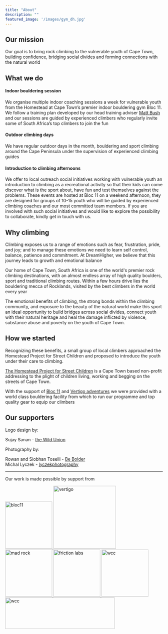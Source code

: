 ```yaml
---
title: "About"
description: ""
featured_image: '/images/gym_dh.jpg'
---
```


## Our mission

Our goal is to bring rock climbing to the vulnerable youth of Cape
Town, building confidence, bridging social divides and forming connections with the natural world

## What we do

#### Indoor bouldering session
We organise multiple indoor coaching sessions a week for vulnerable youth from the Homestead at Cape Town’s premier indoor bouldering gym Bloc 11. We follow a training plan developed by our head training adviser [Matt Bush](https://www.instagram.com/mattclimber/) and our sessions are guided by experienced climbers who regularly invite some of South Africa’s top climbers to join the fun  

#### Outdoor climbing days
We have regular outdoor days in the month, bouldering and sport climbing around the Cape Peninsula under the supervision of experienced climbing guides  

#### Introduction to climbing afternoons
We offer to local outreach social initiatives working with vulnerable youth an introduction to climbing as a recreational activity so that their kids can come discover what is the sport about, have fun and test themselves against the problems. These events are hosted at Bloc 11 on a weekend afternoon, they are designed for groups of 10-15 youth who will be guided by experienced climbing coaches and our most committed team members. 
If you are involved with such social initiatives and would like to explore the possibility to collaborate, kindly get in touch with us.

## Why climbing  

Climbing exposes us to a range of emotions such as fear, frustration, pride, and joy; and to manage these emotions we need to learn self control, balance, patience and commitment. At DreamHigher, we believe that this journey leads to growth and emotional balance

Our home of Cape Town, South Africa is one of the world's premier rock climbing destinations, with an almost endless array of high quality boulders, sport and traditional climbing routes. Within a few hours drive lies the bouldering mecca of Rocklands, visited by the best climbers in the world every year

The emotional benefits of climbing, the strong bonds within the climbing community, and exposure to the beauty of the natural world make this sport an ideal opportunity to build bridges across social divides, connect youth with their natural heritage and heal the damage inflicted by violence, substance abuse and poverty on the youth of Cape Town.

## How we started  

Recognizing these benefits, a small group of local climbers approached the Homestead Project for Street Children and proposed to introduce the youth under their care to climbing. 

[The Homestead Project for Street Children](http://homestead.org.za/) is a Cape Town based non-profit addressing to the plight of children living, working and begging on the streets of Cape Town.

With the support of [Bloc 11](http://www.bloc11.co.za) and [Vertigo adventures](https://vertigoadventures.co.za) we were provided with a world class bouldering facility from which to run our programme and top quality gear to equip our climbers
  
## Our supporters  

Logo design by:  

Sujay Sanan - [the Wild Union](https://www.thewildunion.com/)  
  
Photography by:  

Rowan and Siobhan Toselli - [Be Bolder](http://www.bebolder.co.za/)  
Michal Lyczek - [lyczekphotography](http://www.lyczekphotography.com)  
  
------

Our work is made possible by support from  
  
<a href="http://www.bloc11.co.za">
  <img src="/images/bloc11.jpeg" alt="bloc11" style="width:150px;height:150px;"> </a>  
  
<a href="https://vertigoadventures.co.za">
  <img src="/images/vertigo.png" alt="vertigo" style="width:200px;height100px;">
</a>  
  
<a href="https://madrock.com/">
  <img src="/images/mad_rock.png" alt="mad rock" style="width:150px;height:150px;">
</a>  
  
<a href="https://frictionlabs.com/">
  <img src="/images/friction.png" alt="friction labs" style="width:150px;height:150px;">
</a>    
  
<a href="http://www.westerncapeclimbing.co.za/">
  <img src="/images/wcc.jpg" alt="wcc" style="width:150px;height:150px;">
</a>  
  
<a href="http://www.sancf.org/">
  <img src="/images/sancf.jpg" alt="wcc" style="width:350px;height:100px;">
</a>